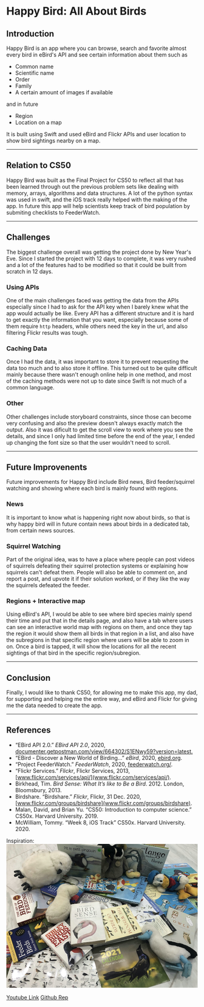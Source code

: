 # **Happy Bird**: All About Birds

## Introduction

Happy Bird is an app where you can browse, search and favorite almost every bird in eBird's API and see certain information about them such as
- Common name
- Scientific name
- Order
- Family
- A certain amount of images if available

and in future

- Region
- Location on a map

It is built using Swift and used eBird and Flickr APIs and user location to show bird sightings nearby on a map.
***
## Relation to CS50

Happy Bird was built as the Final Project for CS50 to reflect all that has been learned through out the previous problem sets like dealing with memory, arrays, algorithms and data structures. A lot of the python syntax was used in swift, and the iOS track really helped with the making of the app. In future this app will help scientists keep track of bird population by submiting checklists to FeederWatch.
***
## Challenges

The biggest challenge overall was getting the project done by New Year's Eve. Since I started the project with 12 days to complete, it was very rushed and a lot of the features had to be modified so that it could be built from scratch in 12 days.

### Using APIs

One of the main challenges faced was getting the data from the APIs especially since I had to ask for the API key when I barely knew what the app would actually be like. Every API has a different structure and it is hard to get exactly the information that you want, especially because some of them require `http` headers, while others need the key in the url, and also filtering Flickr results was tough.

### Caching Data

Once I had the data, it was important to store it to prevent requesting the data too much and to also store it offline. This turned out to be quite difficult mainly because there wasn't enough online help in one method, and most of the caching methods were not up to date since Swift is not much of a common language.

### Other

Other challenges include storyboard constraints, since those can become very confusing and also the preview doesn't always exactly match the output. Also it was dificult to get the scroll view to work where you see the details, and since I only had limited time before the end of the year, I ended up changing the font size so that the user wouldn't need to scroll.
***
## Future Improvenents

Future improvements for Happy Bird include Bird news, Bird feeder/squirrel watching and showing where each bird is mainly found with regions.

### News

It is important to know what is happening right now about birds, so that is why happy bird will in future contain news about birds in a dedicated tab, from certain news sources.

### Squirrel Watching

Part of the original idea, was to have a place where people can post videos of squirrels defeating their squirrel protection systems or explaining how squirrels can't defeat them. People will also be able to comment on, and report a post, and upvote it if their solution worked, or if they like the way the squirrels defeated the feeder.

### Regions + Interactive map

Using eBird's API, I would be able to see where bird species mainly spend their time and put that in the details page, and also have a tab where users can see an interactive world map with regions on them, and once they tap the region it would show them all birds in that region in a list, and also have the subregions in that specific region where users will be able to zoom in on. Once a bird is tapped, it will show the locations for all the recent sightings of that bird in the specific region/subregion.

***
## Conclusion

Finally, I would like to thank CS50, for allowing me to make this app, my dad, for supporting and helping me the entire way, and eBird and Flickr for giving me the data needed to create the app.
***
## References

- “EBird API 2.0.” *EBird API 2.0*, 2020, [documenter.getpostman.com/view/664302/S1ENwy59?version=latest.](https://documenter.getpostman.com/view/664302/S1ENwy59?version=latest)
- “EBird - Discover a New World of Birding...” *eBird*, 2020, [ebird.org](ebird.org).
- “Project FeederWatch.” *FeederWatch*, 2020, [feederwatch.org/](feederwatch.org/).
- “Flickr Services.” *Flickr*, Flickr Services, 2013, [www.flickr.com/services/api/](www.flickr.com/services/api/).
- Birkhead, Tim. *Bird Sense: What It’s like to Be a Bird*. 2012. London, Bloomsbury, 2013.
- Birdshare. “Birdshare.” *Flickr*, Flickr, 31 Dec. 2020, [www.flickr.com/groups/birdshare](www.flickr.com/groups/birdshare).
- Malan, David, and Brian Yu. “CS50: Introduction to computer science.” CS50x. Harvard University. 2019.
- McWilliam, Tommy. “Week 8, iOS Track” CS50x. Harvard University. 2020.

Inspiration:
![Inspiration for Final Project. Bird books and soft toys](inspirationn.jpg)

[Youtube Link](https://youtu.be/ZihulSBTP-s)
[Github Rep](https://github.com/goatoush/HappyBird)
